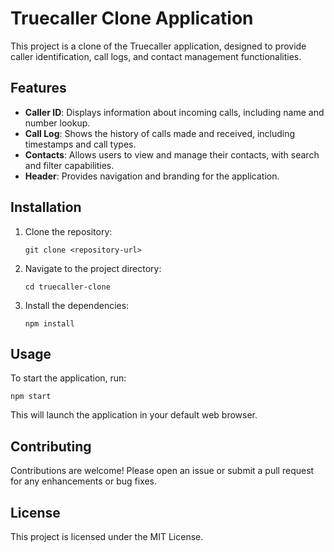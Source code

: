 # Truecaller Clone Application

This project is a clone of the Truecaller application, designed to provide caller identification, call logs, and contact management functionalities.

## Features

- **Caller ID**: Displays information about incoming calls, including name and number lookup.
- **Call Log**: Shows the history of calls made and received, including timestamps and call types.
- **Contacts**: Allows users to view and manage their contacts, with search and filter capabilities.
- **Header**: Provides navigation and branding for the application.

## Installation

1. Clone the repository:
   ```
   git clone <repository-url>
   ```
2. Navigate to the project directory:
   ```
   cd truecaller-clone
   ```
3. Install the dependencies:
   ```
   npm install
   ```

## Usage

To start the application, run:
```
npm start
```
This will launch the application in your default web browser.

## Contributing

Contributions are welcome! Please open an issue or submit a pull request for any enhancements or bug fixes.

## License

This project is licensed under the MIT License.